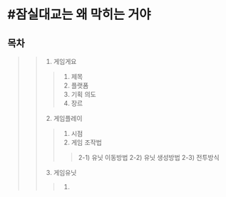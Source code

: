 #잠실대교는 왜 막히는 거야
=======================

## 목차
> >1. 게임게요
> > >1) 제목
> > >2) 플랫폼
> > >3) 기획 의도
> > >4) 장르
> >2. 게임플레이
> > >1) 시점
> > >2) 게임 조작법
> > > >2-1) 유닛 이동방법
> > > >2-2) 유닛 생성방법
> > > >2-3) 전투방식
> >3. 게임유닛
> > >1)

##
